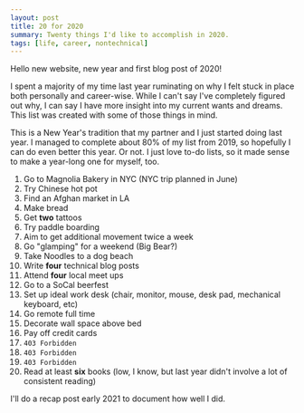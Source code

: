 ```yaml
---
layout: post
title: 20 for 2020
summary: Twenty things I'd like to accomplish in 2020.
tags: [life, career, nontechnical]
---
```


Hello new website, new year and first blog post of 2020!

I spent a majority of my time last year ruminating on why I felt stuck in place both personally and career-wise. While I can't say I've completely figured out why, I can say I have more insight into my current wants and dreams. This list was created with some of those things in mind.

This is a New Year's tradition that my partner and I just started doing last year. I managed to complete about 80% of my list from 2019, so hopefully I can do even better this year. Or not. I just love to-do lists, so it made sense to make a year-long one for myself, too.

1.  Go to Magnolia Bakery in NYC (NYC trip planned in June)
2.  Try Chinese hot pot
3.  Find an Afghan market in LA
4.  Make bread
5.  Get **two** tattoos
6.  Try paddle boarding
7.  Aim to get additional movement twice a week
8.  Go "glamping" for a weekend (Big Bear?)
9.  Take Noodles to a dog beach
10.  Write **four** technical blog posts
11.  Attend **four** local meet ups
12.  Go to a SoCal beerfest
13.  Set up ideal work desk (chair, monitor, mouse, desk pad, mechanical keyboard, etc)
14.  Go remote full time
15.  Decorate wall space above bed
16.  Pay off credit cards
17.  `403 Forbidden`
18.  `403 Forbidden`
19.  `403 Forbidden`
20.  Read at least **six** books (low, I know, but last year didn't involve a lot of consistent reading)

I'll do a recap post early 2021 to document how well I did.
